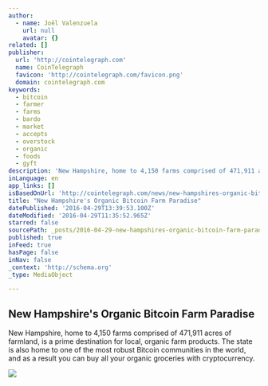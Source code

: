 ```yaml
---
author:
  - name: Joël Valenzuela
    url: null
    avatar: {}
related: []
publisher:
  url: 'http://cointelegraph.com'
  name: CoinTelegraph
  favicon: 'http://cointelegraph.com/favicon.png'
  domain: cointelegraph.com
keywords:
  - bitcoin
  - farmer
  - farms
  - bardo
  - market
  - accepts
  - overstock
  - organic
  - foods
  - gyft
description: 'New Hampshire, home to 4,150 farms comprised of 471,911 acres of farmland, is a prime destination for local, organic farm products. The state is also home to one of the most robust Bitcoin communities in the world, and as a result you can buy all your organic groceries with cryptocurrency.'
inLanguage: en
app_links: []
isBasedOnUrl: 'http://cointelegraph.com/news/new-hampshires-organic-bitcoin-farm-paradise'
title: "New Hampshire's Organic Bitcoin Farm Paradise"
datePublished: '2016-04-29T13:39:53.100Z'
dateModified: '2016-04-29T11:35:52.965Z'
starred: false
sourcePath: _posts/2016-04-29-new-hampshires-organic-bitcoin-farm-paradise.md
published: true
inFeed: true
hasPage: false
inNav: false
_context: 'http://schema.org'
_type: MediaObject

---
```

<article style=""><h1>New Hampshire's Organic Bitcoin Farm Paradise</h1><p>New Hampshire, home to 4,150 farms comprised of 471,911 acres of farmland, is a prime destination for local, organic farm products. The state is also home to one of the most robust Bitcoin communities in the world, and as a result you can buy all your organic groceries with cryptocurrency.</p><img src="http://cointelegraph.com/images/725_aHR0cDovL2NvaW50ZWxlZ3JhcGguY29tL3N0b3JhZ2UvdXBsb2Fkcy92aWV3LzE4YTA5ZDEyMDNmYTVmNGE3ZTVmYjk5YTVlYWI3MDAzLnBuZw==.jpg" /></article>
